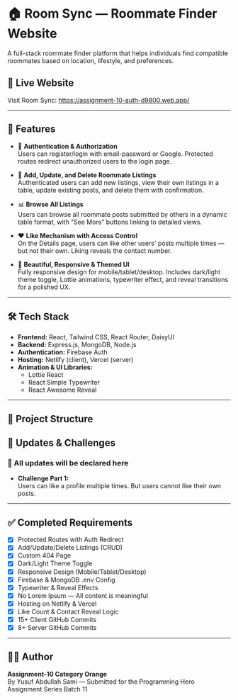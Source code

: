 # 🏠 Room Sync — Roommate Finder Website

A full-stack roommate finder platform that helps individuals find compatible roommates based on location, lifestyle, and preferences.

## 🔗 Live Website
Visit Room Sync: https://assignment-10-auth-d9800.web.app/



---

## 🚀 Features

- 🔐 **Authentication & Authorization**  
  Users can register/login with email-password or Google. Protected routes redirect unauthorized users to the login page.

- 📝 **Add, Update, and Delete Roommate Listings**  
  Authenticated users can add new listings, view their own listings in a table, update existing posts, and delete them with confirmation.

- 📊 **Browse All Listings**  
  Users can browse all roommate posts submitted by others in a dynamic table format, with “See More” buttons linking to detailed views.

- ❤️ **Like Mechanism with Access Control**  
  On the Details page, users can like other users' posts multiple times — but not their own. Liking reveals the contact number.

- 🎨 **Beautiful, Responsive & Themed UI**  
  Fully responsive design for mobile/tablet/desktop. Includes dark/light theme toggle, Lottie animations, typewriter effect, and reveal transitions for a polished UX.

---

## 🛠️ Tech Stack

- **Frontend:** React, Tailwind CSS, React Router, DaisyUI  
- **Backend:** Express.js, MongoDB, Node.js  
- **Authentication:** Firebase Auth  
- **Hosting:** Netlify (client), Vercel (server)  
- **Animation & UI Libraries:**  
  - Lottie React  
  - React Simple Typewriter  
  - React Awesome Reveal  

---

## 📂 Project Structure




## 📢 Updates & Challenges

### 🔄 All updates will be declared here

- **Challenge Part 1:**  
  Users can like a profile multiple times. But users cannot like their own posts.

---

## ✅ Completed Requirements

- [x] Protected Routes with Auth Redirect
- [x] Add/Update/Delete Listings (CRUD)
- [x] Custom 404 Page
- [x] Dark/Light Theme Toggle
- [x] Responsive Design (Mobile/Tablet/Desktop)
- [x] Firebase & MongoDB .env Config
- [x] Typewriter & Reveal Effects
- [x] No Lorem Ipsum — All content is meaningful
- [x] Hosting on Netlify & Vercel
- [x] Like Count & Contact Reveal Logic
- [x] 15+ Client GitHub Commits
- [x] 8+ Server GitHub Commits

---

## 👨‍💻 Author

**Assignment-10 Category Orange**  
By Yusuf Abdullah Sami — Submitted for the Programming Hero Assignment Series
Batch 11